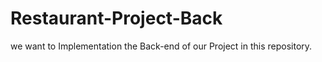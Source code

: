 # Restaurant-Project-Back
we want to Implementation the Back-end of our Project in this repository.
